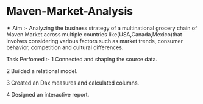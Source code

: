 # Maven-Market-Analysis

✴ Aim :-
Analyzing the business strategy of a multinational grocery chain of Maven Market across multiple countries like(USA,Canada,Mexico)that involves considering various factors such as market trends, consumer behavior, competition and cultural differences.


Task Perfomed :-
1 Connected and shaping the source data.

2 Builded a relational model.

3 Created an Dax measures and calculated columns.

4 Designed an interactive report.
